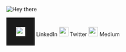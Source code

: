 <!-- ### Hi there 👋 -->

![Hey there](https://github.com/pranaykumargoud/pranaykumargoud/blob/master/intro.png?raw=true)

<!--
**pranaykumargoud/pranaykumargoud** is a ✨ _special_ ✨ repository because its `README.md` (this file) appears on your GitHub profile.

Here are some ideas to get you started:

- 🔭 I’m currently working on ...
- 🌱 I’m currently learning ...
- 👯 I’m looking to collaborate on ...
- 🤔 I’m looking for help with ...
- 💬 Ask me about ...
- 📫 How to reach me: ...
- 😄 Pronouns: ...
- ⚡ Fun fact: ...
-->
[<img src="https://image.flaticon.com/icons/svg/123/123718.svg" border="25px" width="25">](https://www.linkedin.com/in/pranaykumargoud/) LinkedIn     [<img src="https://image.flaticon.com/icons/svg/123/123728.svg"  width="25">](https://www.linkedin.com/in/pranaykumargoud/) Twitter  [<img src="https://img.icons8.com/ios-filled/50/000000/medium-logo.png"  width="25">](https://www.linkedin.com/in/pranaykumargoud/) Medium



